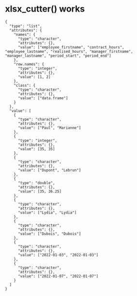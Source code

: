 # xlsx_cutter() works

    {
      "type": "list",
      "attributes": {
        "names": {
          "type": "character",
          "attributes": {},
          "value": ["employee_firstname", "contract_hours", "employee_lastname", "realised_hours", "manager_firstname", "manager_lastname", "period_start", "period_end"]
        },
        "row.names": {
          "type": "integer",
          "attributes": {},
          "value": [1, 2]
        },
        "class": {
          "type": "character",
          "attributes": {},
          "value": ["data.frame"]
        }
      },
      "value": [
        {
          "type": "character",
          "attributes": {},
          "value": ["Paul", "Marianne"]
        },
        {
          "type": "integer",
          "attributes": {},
          "value": [35, 35]
        },
        {
          "type": "character",
          "attributes": {},
          "value": ["Dupont", "Lebrun"]
        },
        {
          "type": "double",
          "attributes": {},
          "value": [35, 36.25]
        },
        {
          "type": "character",
          "attributes": {},
          "value": ["Lydia", "Lydia"]
        },
        {
          "type": "character",
          "attributes": {},
          "value": ["Dubois", "Dubois"]
        },
        {
          "type": "character",
          "attributes": {},
          "value": ["2022-01-03", "2022-01-03"]
        },
        {
          "type": "character",
          "attributes": {},
          "value": ["2022-01-07", "2022-01-07"]
        }
      ]
    }

